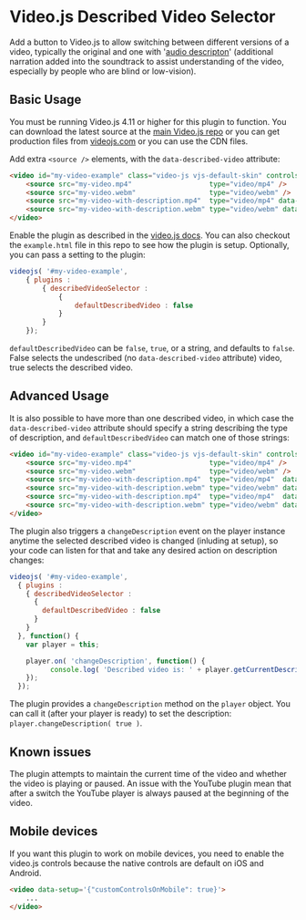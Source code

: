 Video.js Described Video Selector
=================================

Add a button to Video.js to allow switching between different versions of a video,
typically the original and one with '[audio descripton](http://www.wikipedia.org/wiki/Audio_description)' (additional narration added 
into the soundtrack to assist understanding of the video, especially by people who 
are blind or low-vision).


Basic Usage
-----------

You must be running Video.js 4.11 or higher for this plugin to function. You can download the latest source at the [main Video.js repo](https://github.com/videojs/video.js) or you can get production files from [videojs.com](http://videojs.com) or you can use the CDN files.

Add extra `<source />` elements, with the `data-described-video` attribute:

````html
<video id="my-video-example" class="video-js vjs-default-skin" controls width="640" height="360" >
    <source src="my-video.mp4"                   type="video/mp4" />
    <source src="my-video.webm"                  type="video/webm" />
    <source src="my-video-with-description.mp4"  type="video/mp4" data-described-video />
    <source src="my-video-with-description.webm" type="video/webm" data-described-video />
</video>
````

Enable the plugin as described in the [video.js docs](https://github.com/videojs/video.js/blob/master/docs/guides/plugins.md#step-3-using-a-plugin). You can also checkout the `example.html` file in this repo to see how the plugin is setup. Optionally, you can pass a setting to the plugin:

````javascript
videojs( '#my-video-example',
    { plugins : 
        { describedVideoSelector :
            {
                defaultDescribedVideo : false
            }
        }
    });
````

`defaultDescribedVideo` can be `false`, `true`, or a string, and defaults to `false`. False selects the undescribed (no `data-described-video` attribute) video, true selects the described video.


Advanced Usage
--------------

It is also possible to have more than one described video, in which case the `data-described-video` attribute should specify a string describing the type of description, and `defaultDescribedVideo` can match one of those strings:

````html
<video id="my-video-example" class="video-js vjs-default-skin" controls width="640" height="360" >
    <source src="my-video.mp4"                   type="video/mp4" />
    <source src="my-video.webm"                  type="video/webm" />
    <source src="my-video-with-description.mp4"  type="video/mp4"  data-described-video="English" />
    <source src="my-video-with-description.webm" type="video/webm" data-described-video="English" />
    <source src="my-video-with-description.mp4"  type="video/mp4"  data-described-video="Spanish" />
    <source src="my-video-with-description.webm" type="video/webm" data-described-video="Spanish" />
</video>
````

The plugin also triggers a `changeDescription` event on the player instance anytime the selected described video is changed (inluding at setup), so your code can listen for that and take any desired action on description changes:

````javascript
videojs( '#my-video-example',
  { plugins : 
    { describedVideoSelector :
      {
        defaultDescribedVideo : false
      }
    }
  }, function() {
    var player = this;

    player.on( 'changeDescription', function() {
          console.log( 'Described video is: ' + player.getCurrentDescription() );
    });
  });
````

The plugin provides a `changeDescription` method on the `player` object. You can call it (after your player is ready) to set the description: `player.changeDescription( true )`.


Known issues
------------

The plugin attempts to maintain the current time of the video and whether the video is playing or paused. An issue with the YouTube plugin mean that after a switch the YouTube player is always paused at the beginning of the video.


Mobile devices
--------------
If you want this plugin to work on mobile devices, you need to enable the video.js controls because the native controls are default on iOS and Android.

````html
<video data-setup='{"customControlsOnMobile": true}'>
    ...
</video>
````
